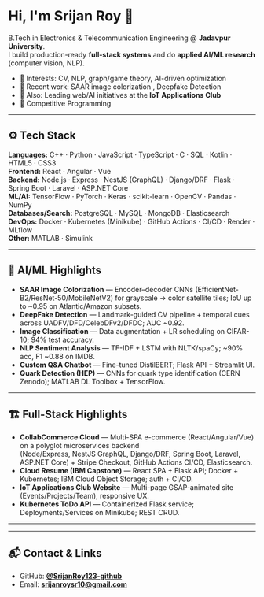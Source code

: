 # Hi, I'm Srijan Roy 👋

B.Tech in Electronics & Telecommunication Engineering @ **Jadavpur University**.  
I build production-ready **full-stack systems** and do **applied AI/ML research** (computer vision, NLP).  

- 🧠 Interests: CV, NLP, graph/game theory, AI-driven optimization
- 🧪 Recent work: SAAR image colorization , Deepfake Detection
- 🧰 Also: Leading web/AI initiatives at the **IoT Applications Club**
- 🧗 Competitive Programming
---

## ⚙️ Tech Stack

**Languages:** C++ · Python · JavaScript · TypeScript · C · SQL · Kotlin · HTML5 · CSS3  
**Frontend:** React · Angular · Vue  
**Backend:** Node.js · Express · NestJS (GraphQL) · Django/DRF · Flask · Spring Boot · Laravel · ASP.NET Core  
**ML/AI:** TensorFlow · PyTorch · Keras · scikit-learn · OpenCV · Pandas · NumPy  
**Databases/Search:** PostgreSQL · MySQL · MongoDB · Elasticsearch  
**DevOps:** Docker · Kubernetes (Minikube) · GitHub Actions · CI/CD · Render · MLflow  
**Other:** MATLAB · Simulink

---

## 🧪 AI/ML Highlights

- **SAAR Image Colorization** — Encoder–decoder CNNs (EfficientNet-B2/ResNet-50/MobileNetV2) for grayscale → color satellite tiles; IoU up to ~0.95 on Atlantic/Amazon subsets.
- **DeepFake Detection** — Landmark-guided CV pipeline + temporal cues across UADFV/DFD/CelebDFv2/DFDC; AUC ~0.92.
- **Image Classification** — Data augmentation + LR scheduling on CIFAR-10; 94% test accuracy.
- **NLP Sentiment Analysis** — TF-IDF + LSTM with NLTK/spaCy; ~90% acc, F1 ~0.88 on IMDB.
- **Custom Q&A Chatbot** — Fine-tuned DistilBERT; Flask API + Streamlit UI.
- **Quark Detection (HEP)** — CNNs for quark type identification (CERN Zenodo); MATLAB DL Toolbox + TensorFlow.

---

## 🏗️ Full-Stack Highlights

- **CollabCommerce Cloud** — Multi-SPA e-commerce (React/Angular/Vue) on a polyglot microservices backend  
  (Node/Express, NestJS GraphQL, Django/DRF, Spring Boot, Laravel, ASP.NET Core) + Stripe Checkout, GitHub Actions CI/CD, Elasticsearch.
- **Cloud Resume (IBM Capstone)** — React SPA + Flask API; Docker + Kubernetes; IBM Cloud Object Storage; auth + CI/CD.
- **IoT Applications Club Website** — Multi-page GSAP-animated site (Events/Projects/Team), responsive UX.
- **Kubernetes ToDo API** — Containerized Flask service; Deployments/Services on Minikube; REST CRUD.

---


---

## 📬 Contact & Links

- GitHub: **[@SrijanRoy123-github](https://github.com/SrijanRoy123-github)**
- Email: **srijanroysr10@gmail.com**
